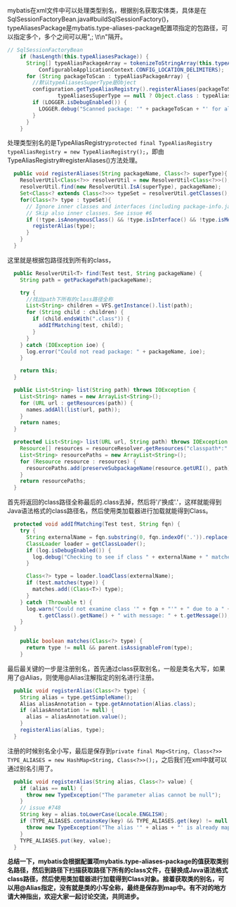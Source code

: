 mybatis在xml文件中可以处理类型别名，根据别名获取实体类，具体是在SqlSessionFactoryBean.java#buildSqlSessionFactory()，typeAliasesPackage是mybatis.type-aliases-package配置项指定的包路径，可以指定多个，多个之间可以用",; \t\n"隔开。
```java
// SqlSessionFactoryBean
    if (hasLength(this.typeAliasesPackage)) {
      String[] typeAliasPackageArray = tokenizeToStringArray(this.typeAliasesPackage,
          ConfigurableApplicationContext.CONFIG_LOCATION_DELIMITERS);
      for (String packageToScan : typeAliasPackageArray) {
        //默认typeAliasesSuperType是Object
        configuration.getTypeAliasRegistry().registerAliases(packageToScan,
                typeAliasesSuperType == null ? Object.class : typeAliasesSuperType);
        if (LOGGER.isDebugEnabled()) {
          LOGGER.debug("Scanned package: '" + packageToScan + "' for aliases");
        }
      }
    }
```
处理类型别名的是TypeAliasRegistry`protected final TypeAliasRegistry typeAliasRegistry = new TypeAliasRegistry();`，即由TypeAliasRegistry#registerAliases()方法处理。
```java
  public void registerAliases(String packageName, Class<?> superType){
    ResolverUtil<Class<?>> resolverUtil = new ResolverUtil<Class<?>>();
    resolverUtil.find(new ResolverUtil.IsA(superType), packageName);
    Set<Class<? extends Class<?>>> typeSet = resolverUtil.getClasses();
    for(Class<?> type : typeSet){
      // Ignore inner classes and interfaces (including package-info.java)
      // Skip also inner classes. See issue #6
      if (!type.isAnonymousClass() && !type.isInterface() && !type.isMemberClass()) {
        registerAlias(type);
      }
    }
  }
```
这里就是根据包路径找到所有的class，
```java
  public ResolverUtil<T> find(Test test, String packageName) {
    String path = getPackagePath(packageName);

    try {
      //找出path下所有的class路径全称  
      List<String> children = VFS.getInstance().list(path);
      for (String child : children) {
        if (child.endsWith(".class")) {
          addIfMatching(test, child);
        }
      }
    } catch (IOException ioe) {
      log.error("Could not read package: " + packageName, ioe);
    }

    return this;
  }

  public List<String> list(String path) throws IOException {
    List<String> names = new ArrayList<String>();
    for (URL url : getResources(path)) {
      names.addAll(list(url, path));
    }
    return names;
  }

  protected List<String> list(URL url, String path) throws IOException {
    Resource[] resources = resourceResolver.getResources("classpath*:" + path + "/**/*.class");
    List<String> resourcePaths = new ArrayList<String>();
    for (Resource resource : resources) {
      resourcePaths.add(preserveSubpackageName(resource.getURI(), path));
    }
    return resourcePaths;
  }  
```
首先将返回的class路径全称最后的.class去掉，然后将'/'换成'.'，这样就能得到Java语法格式的class路径名，然后使用类加载器进行加载就能得到Class。
```java
  protected void addIfMatching(Test test, String fqn) {
    try {
      String externalName = fqn.substring(0, fqn.indexOf('.')).replace('/', '.');
      ClassLoader loader = getClassLoader();
      if (log.isDebugEnabled()) {
        log.debug("Checking to see if class " + externalName + " matches criteria [" + test + "]");
      }

      Class<?> type = loader.loadClass(externalName);
      if (test.matches(type)) {
        matches.add((Class<T>) type);
      }
    } catch (Throwable t) {
      log.warn("Could not examine class '" + fqn + "'" + " due to a " +
          t.getClass().getName() + " with message: " + t.getMessage());
    }
  }

    public boolean matches(Class<?> type) {
      return type != null && parent.isAssignableFrom(type);
    }
```
最后最关键的一步是注册别名，首先通过class获取别名，一般是类名大写，如果用了@Alias，则使用@Alias注解指定的别名进行注册。
```java
  public void registerAlias(Class<?> type) {
    String alias = type.getSimpleName();
    Alias aliasAnnotation = type.getAnnotation(Alias.class);
    if (aliasAnnotation != null) {
      alias = aliasAnnotation.value();
    } 
    registerAlias(alias, type);
  }
```
注册的时候别名全小写，最后是保存到`private final Map<String, Class<?>> TYPE_ALIASES = new HashMap<String, Class<?>>();`，之后我们在xml中就可以通过别名引用了。
```java
  public void registerAlias(String alias, Class<?> value) {
    if (alias == null) {
      throw new TypeException("The parameter alias cannot be null");
    }
    // issue #748
    String key = alias.toLowerCase(Locale.ENGLISH);
    if (TYPE_ALIASES.containsKey(key) && TYPE_ALIASES.get(key) != null && !TYPE_ALIASES.get(key).equals(value)) {
      throw new TypeException("The alias '" + alias + "' is already mapped to the value '" + TYPE_ALIASES.get(key).getName() + "'.");
    }
    TYPE_ALIASES.put(key, value);
  }
```
**总结一下，mybatis会根据配置项mybatis.type-aliases-package的值获取类别名路径，然后到路径下扫描获取路径下所有的class文件，在替换成Java语法格式class路径，然后使用类加载器进行加载得到Class对象。接着获取类的别名，可以用@Alias指定，没有就是类的小写全称，最终是保存到map中。有不对的地方请大神指出，欢迎大家一起讨论交流，共同进步。**